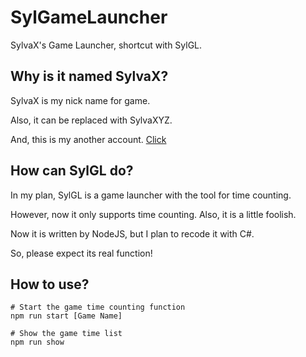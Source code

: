 # SylGameLauncher

SylvaX's Game Launcher, shortcut with SylGL.

## Why is it named SylvaX?

SylvaX is my nick name for game.

Also, it can be replaced with SylvaXYZ.

And, this is my another account. [Click](https://github.com/SylvaX)

## How can SylGL do?

In my plan, SylGL is a game launcher with the tool for time counting.

However, now it only supports time counting. Also, it is a little foolish.

Now it is written by NodeJS, but I plan to recode it with C#.

So, please expect its real function!

## How to use?

```shell
# Start the game time counting function
npm run start [Game Name]

# Show the game time list
npm run show
```

